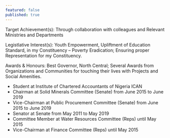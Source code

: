```yaml
---
featured: false
published: true
---
```

Target Achievement(s):
Through collaboration with colleagues and Relevant Ministries and Departments

Legistlative Interest(s): Youth Empowerment, Upliftment of Education Standard, in my Constituency – Poverty Eradication; Ensuring proper Representation for my Constituency.

Awards & Honours:
Best Governor, North Central; Several Awards from Organizations and Communities for touching their lives with Projects and Social Amenities.

* Student at Institute of Chartered Accountants of Nigeria ICAN
* Chairman at Solid Minerals Committee (Senate) from June 2015 to June 2019
* Vice-Chairman at Public Procurement Committee (Senate) from June 2015 to June 2019
* Senator at Senate from May 2011 to May 2019
* Committee Member at Water Resources Committee (Reps) until May 2015
* Vice-Chairman at Finance Committee (Reps) until May 2015
